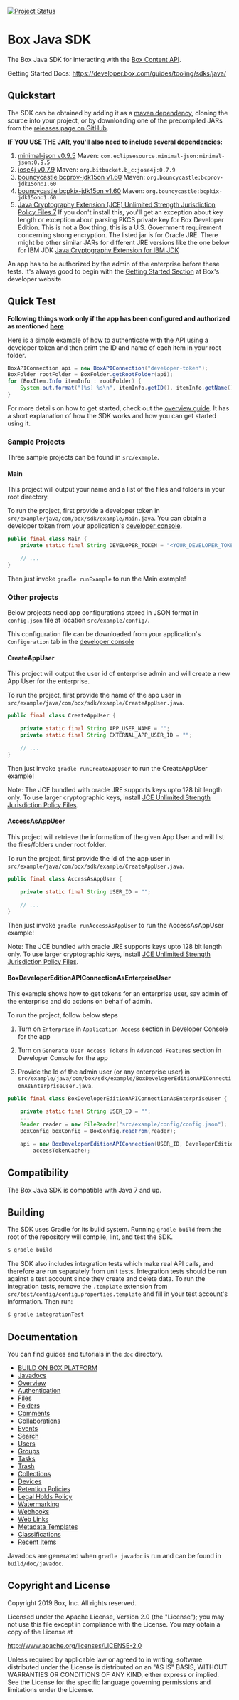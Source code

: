 [![Project Status](http://opensource.box.com/badges/active.svg)](http://opensource.box.com/badges)

Box Java SDK
============

The Box Java SDK for interacting with the
[Box Content API](https://developers.box.com/docs/).

Getting Started Docs: https://developer.box.com/guides/tooling/sdks/java/

Quickstart
----------

The SDK can be obtained by adding it as a [maven dependency](http://opensource.box.com/box-java-sdk/),
cloning the source into your project, or by downloading one of the precompiled JARs from the
[releases page on GitHub](https://github.com/box/box-java-sdk/releases).

**IF YOU USE THE JAR, you'll also need to include several dependencies:**

1. [minimal-json v0.9.5](https://github.com/ralfstx/minimal-json)
   Maven: `com.eclipsesource.minimal-json:minimal-json:0.9.5`
2. [jose4j v0.7.9](https://bitbucket.org/b_c/jose4j/wiki/Home)
   Maven: `org.bitbucket.b_c:jose4j:0.7.9`
3. [bouncycastle bcprov-jdk15on v1.60](http://mvnrepository.com/artifact/org.bouncycastle/bcprov-jdk15on)
   Maven: `org.bouncycastle:bcprov-jdk15on:1.60`
4. [bouncycastle bcpkix-jdk15on v1.60](http://mvnrepository.com/artifact/org.bouncycastle/bcpkix-jdk15on)
   Maven: `org.bouncycastle:bcpkix-jdk15on:1.60`
5. [Java Cryptography Extension (JCE) Unlimited Strength Jurisdiction Policy Files 7](http://www.oracle.com/technetwork/java/javase/downloads/jce-7-download-432124.html)
   If you don't install this, you'll get an exception about key length or exception about parsing PKCS private key for Box Developer Edition. This is not a Box thing, this is a U.S. Government requirement concerning strong encryption.
   The listed jar is for Oracle JRE. There might be other similar JARs for different JRE versions like the one below for IBM JDK
   [Java Cryptography Extension for IBM JDK](https://www14.software.ibm.com/webapp/iwm/web/preLogin.do?source=jcesdk)

An app has to be authorized by the admin of the enterprise before these tests. It's always good to begin with the
[Getting Started Section](https://developer.box.com/docs/setting-up-a-jwt-app) at Box's developer website

## Quick Test

**Following things work only if the app has been configured and authorized as mentioned [here](https://developer.box.com/docs/setting-up-a-jwt-app)**

Here is a simple example of how to authenticate with the API using a developer
token and then print the ID and name of each item in your root folder.

```java
BoxAPIConnection api = new BoxAPIConnection("developer-token");
BoxFolder rootFolder = BoxFolder.getRootFolder(api);
for (BoxItem.Info itemInfo : rootFolder) {
    System.out.format("[%s] %s\n", itemInfo.getID(), itemInfo.getName());
}
```

For more details on how to get started, check out the [overview guide](doc/overview.md).
It has a short explanation of how the SDK works and how you can get started using it.

### Sample Projects

Three sample projects can be found in `src/example`.

#### Main

This project will output your name and a list of the files and folders in your root directory.

To run the project, first provide a developer token in
`src/example/java/com/box/sdk/example/Main.java`. You can obtain a developer
token from your application's [developer console](https://app.box.com/developers/services).

```java
public final class Main {
    private static final String DEVELOPER_TOKEN = "<YOUR_DEVELOPER_TOKEN>";

    // ...
}
```

Then just invoke `gradle runExample` to run the Main example!

### Other projects

Below projects need app configurations stored in JSON format in `config.json` file at location `src/example/config/`.

This configuration file can be downloaded from your application's `Configuration` tab in the
[developer console](https://app.box.com/developers/console)

#### CreateAppUser

This project will output the user id of enterprise admin and will create a new App User for the enterprise.

To run the project, first provide the name of the app user in `src/example/java/com/box/sdk/example/CreateAppUser.java`.

```java
public final class CreateAppUser {

    private static final String APP_USER_NAME = "";
    private static final String EXTERNAL_APP_USER_ID = "";

    // ...
}
```

Then just invoke `gradle runCreateAppUser` to run the CreateAppUser example!

Note: The JCE bundled with oracle JRE supports keys upto 128 bit length only. To use larger cryptographic keys, install [JCE Unlimited Strength Jurisdiction Policy Files](http://www.oracle.com/technetwork/java/javase/downloads/jce8-download-2133166.html).

#### AccessAsAppUser

This project will retrieve the information of the given App User and will list the files/folders under root folder.

To run the project, first provide the Id of the app user in `src/example/java/com/box/sdk/example/CreateAppUser.java`.

```java
public final class AccessAsAppUser {

    private static final String USER_ID = "";

    // ...
}
```

Then just invoke `gradle runAccessAsAppUser` to run the AccessAsAppUser example!

Note: The JCE bundled with oracle JRE supports keys upto 128 bit length only. To use larger cryptographic keys, install [JCE Unlimited Strength Jurisdiction Policy Files](http://www.oracle.com/technetwork/java/javase/downloads/jce8-download-2133166.html).

#### BoxDeveloperEditionAPIConnectionAsEnterpriseUser

This example shows how to get tokens for an enterprise user, say admin of the enterprise and do actions on behalf of admin. 

To run the project, follow below steps

1. Turn on `Enterprise` in `Application Access` section in Developer Console for the app 

2. Turn on `Generate User Access Tokens` in `Advanced Features` section in Developer Console for the app

3. Provide the Id of the admin user (or any enterprise user) in `src/example/java/com/box/sdk/example/BoxDeveloperEditionAPIConnectionAsEnterpriseUser.java`.

```java
public final class BoxDeveloperEditionAPIConnectionAsEnterpriseUser {

    private static final String USER_ID = "";
    ...
    Reader reader = new FileReader("src/example/config/config.json");
    BoxConfig boxConfig = BoxConfig.readFrom(reader);

    api = new BoxDeveloperEditionAPIConnection(USER_ID, DeveloperEditionEntityType.USER, boxConfig,
        accessTokenCache);
```

Compatibility
-------------

The Box Java SDK is compatible with Java 7 and up.

Building
--------

The SDK uses Gradle for its build system. Running `gradle build` from the root
of the repository will compile, lint, and test the SDK.

```bash
$ gradle build
```

The SDK also includes integration tests which make real API calls, and therefore
are run separately from unit tests. Integration tests should be run against a
test account since they create and delete data. To run the integration tests,
remove the `.template` extension from
`src/test/config/config.properties.template` and fill in your test account's
information. Then run:

```bash
$ gradle integrationTest
```

Documentation
-------------

You can find guides and tutorials in the `doc` directory.

* [BUILD ON BOX PLATFORM](https://developer.box.com/v2.0/docs/getting-started-box-platform)
* [Javadocs](http://box.github.io/box-java-sdk/javadoc/com/box/sdk/package-summary.html)
* [Overview](doc/overview.md)
* [Authentication](doc/authentication.md)
* [Files](doc/files.md)
* [Folders](doc/folders.md)
* [Comments](doc/comments.md)
* [Collaborations](doc/collaborations.md)
* [Events](doc/events.md)
* [Search](doc/search.md)
* [Users](doc/users.md)
* [Groups](doc/groups.md)
* [Tasks](doc/tasks.md)
* [Trash](doc/trash.md)
* [Collections](doc/collections.md)
* [Devices](doc/devices.md)
* [Retention Policies](doc/retention_policies.md)
* [Legal Holds Policy](doc/legal_holds.md)
* [Watermarking](doc/watermarking.md)
* [Webhooks](doc/webhooks.md)
* [Web Links](doc/weblinks.md)
* [Metadata Templates](doc/metadata_template.md)
* [Classifications](doc/classifications.md)
* [Recent Items](doc/recent_items.md)


Javadocs are generated when `gradle javadoc` is run and can be found in
`build/doc/javadoc`.

Copyright and License
---------------------

Copyright 2019 Box, Inc. All rights reserved.

Licensed under the Apache License, Version 2.0 (the "License");
you may not use this file except in compliance with the License.
You may obtain a copy of the License at

   http://www.apache.org/licenses/LICENSE-2.0

Unless required by applicable law or agreed to in writing, software
distributed under the License is distributed on an "AS IS" BASIS,
WITHOUT WARRANTIES OR CONDITIONS OF ANY KIND, either express or implied.
See the License for the specific language governing permissions and
limitations under the License.
